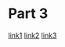 # Part 3 

[link1](https://docs.google.com/document/d/1LnSfvTG_Hn2fxDtFMuhBhJqsf9336Bm1ljux2Af9FqE/edit)
[link2](https://anything.com)
[link3](any-thing.html)
